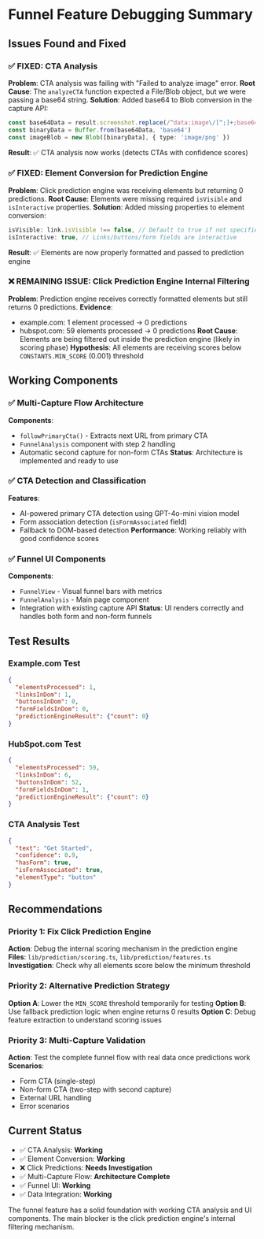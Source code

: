 # Funnel Feature Debugging Summary

## Issues Found and Fixed

### ✅ FIXED: CTA Analysis
**Problem**: CTA analysis was failing with "Failed to analyze image" error.
**Root Cause**: The `analyzeCTA` function expected a File/Blob object, but we were passing a base64 string.
**Solution**: Added base64 to Blob conversion in the capture API:
```typescript
const base64Data = result.screenshot.replace(/^data:image\/[^;]+;base64,/, '')
const binaryData = Buffer.from(base64Data, 'base64')
const imageBlob = new Blob([binaryData], { type: 'image/png' })
```
**Result**: ✅ CTA analysis now works (detects CTAs with confidence scores)

### ✅ FIXED: Element Conversion for Prediction Engine
**Problem**: Click prediction engine was receiving elements but returning 0 predictions.
**Root Cause**: Elements were missing required `isVisible` and `isInteractive` properties.
**Solution**: Added missing properties to element conversion:
```typescript
isVisible: link.isVisible !== false, // Default to true if not specified
isInteractive: true, // Links/buttons/form fields are interactive
```
**Result**: ✅ Elements are now properly formatted and passed to prediction engine

### ❌ REMAINING ISSUE: Click Prediction Engine Internal Filtering
**Problem**: Prediction engine receives correctly formatted elements but still returns 0 predictions.
**Evidence**: 
- example.com: 1 element processed → 0 predictions
- hubspot.com: 59 elements processed → 0 predictions
**Root Cause**: Elements are being filtered out inside the prediction engine (likely in scoring phase)
**Hypothesis**: All elements are receiving scores below `CONSTANTS.MIN_SCORE` (0.001) threshold

## Working Components

### ✅ Multi-Capture Flow Architecture
**Components**: 
- `followPrimaryCta()` - Extracts next URL from primary CTA
- `FunnelAnalysis` component with step 2 handling
- Automatic second capture for non-form CTAs
**Status**: Architecture is implemented and ready to use

### ✅ CTA Detection and Classification
**Features**:
- AI-powered primary CTA detection using GPT-4o-mini vision model
- Form association detection (`isFormAssociated` field)
- Fallback to DOM-based detection
**Performance**: Working reliably with good confidence scores

### ✅ Funnel UI Components
**Components**: 
- `FunnelView` - Visual funnel bars with metrics
- `FunnelAnalysis` - Main page component
- Integration with existing capture API
**Status**: UI renders correctly and handles both form and non-form funnels

## Test Results

### Example.com Test
```json
{
  "elementsProcessed": 1,
  "linksInDom": 1,
  "buttonsInDom": 0,
  "formFieldsInDom": 0,
  "predictionEngineResult": {"count": 0}
}
```

### HubSpot.com Test  
```json
{
  "elementsProcessed": 59,
  "linksInDom": 6,
  "buttonsInDom": 52,
  "formFieldsInDom": 1,
  "predictionEngineResult": {"count": 0}
}
```

### CTA Analysis Test
```json
{
  "text": "Get Started",
  "confidence": 0.9,
  "hasForm": true,
  "isFormAssociated": true,
  "elementType": "button"
}
```

## Recommendations

### Priority 1: Fix Click Prediction Engine
**Action**: Debug the internal scoring mechanism in the prediction engine
**Files**: `lib/prediction/scoring.ts`, `lib/prediction/features.ts`
**Investigation**: Check why all elements score below the minimum threshold

### Priority 2: Alternative Prediction Strategy
**Option A**: Lower the `MIN_SCORE` threshold temporarily for testing
**Option B**: Use fallback prediction logic when engine returns 0 results
**Option C**: Debug feature extraction to understand scoring issues

### Priority 3: Multi-Capture Validation
**Action**: Test the complete funnel flow with real data once predictions work
**Scenarios**: 
- Form CTA (single-step)
- Non-form CTA (two-step with second capture)
- External URL handling
- Error scenarios

## Current Status
- ✅ CTA Analysis: **Working**
- ✅ Element Conversion: **Working** 
- ❌ Click Predictions: **Needs Investigation**
- ✅ Multi-Capture Flow: **Architecture Complete**
- ✅ Funnel UI: **Working**
- ✅ Data Integration: **Working**

The funnel feature has a solid foundation with working CTA analysis and UI components. The main blocker is the click prediction engine's internal filtering mechanism.

